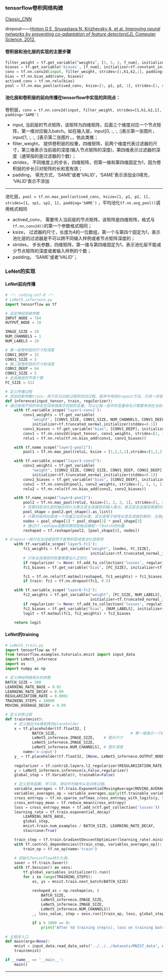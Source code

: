 ### tensorflow卷积网络构建

[Classic_CNN][1]

dropout——[Hinton G E, Sruvastava N, Krizhevsky A, et al. *Improving neural networks by preventing co-adaptation of feature detectors*[J]. Computer Science, 2012.]()

#### 卷积层和池化层的实现的主要步骤  
```python
filter_weight = tf.get_variable(‘weights’, [5, 5, 3, f_num], initializer=tf.truncated_normal_initializer(stddev=0.1))
biases = tf.get_variable('biases', [f_num], initializer=tf.constant_initializer(0.1))
conv = tf.nn.conv2d(input, filter_weight, strides=[1,k1,k2,1], padding='SAME')
bias = tf.nn.bias_add(conv, biases)
actived_conv = tf.nn.relu(bias)
pool = tf.nn.max_pool(actived_conv, ksize=[1, p1, p2, 1], strides=[1, sp1, sp2, 1], padding='SAME')
```

#### 池化层和卷积层的前向传播在tensorflow中实现的异同点：  
卷积层，`conv = tf.nn.conv2d(input, filter_weight, strides=[1,k1,k2,1], padding='SAME')`  
- input, 当前层的节点矩阵，该矩阵为四维矩阵，后面三个维度对应一个节点矩阵，第一维对应输入batch。如在输入层，input[0, :, :, :]表示第一张图片，input[1, :, :, :]表示第二张图片，，依此类推；
- filter_weight， 提供卷积层的权重，四维矩阵，前两个维度代表过滤器的尺寸，第三维表示当前层的深度(输入节点矩阵的深度)，第四维表示过滤器的深度（通常指的是过滤器的个数）；
- strides， 不同维度上的步长，四维矩阵，但第一维和第四维固定为1，因为卷积层的步长只对矩阵的长和宽有效；
- padding， 填充方式，‘SAME’或者‘VALID’，‘SAME’表示添加全0填充， ‘VALID’表示不添加

---------
池化层，`pool = tf.nn.max_pool(actived_conv, ksize=[1, p1, p2, 1], strides=[1, sp1, sp2, 1], padding='SAME')`  ，平均池化`tf.nn.avg_pool()`调用格式相同
- actived_conv， 需要传入当前层的节点矩阵，该矩阵是四维矩阵，格式与`tf.nn,conv2d()`的第一个参数格式相同；
- ksize， 过滤器的尺寸，长度为4的一位数组，第一个与第四个固定为1，表示池化层的过滤器是不可以跨不同输入样例或者节点矩阵深度的；
- strides， 步长参数，四维矩阵，第一维与第四维固定为1，表示池化层不能减少节点矩阵的深度或者输入样例的个数；
- padding， ‘SAME’或者‘VALID’；

### LeNet的实现
#### LeNet前向传播
```python
# -*- coding:utf-8 -*-
# LeNet5_infernece.py
import tensorflow as tf

# 设定神经网络参数
INPUT_NODE = 784
OUTPUT_NODE = 10

IMAGE_SIZE = 28
NUM_CHANNELS = 1
NUM_LABELS = 10

# 第一层卷积层的尺寸和深度
CONV1_DEEP = 32
CONV1_SIZE = 5
# 第二层卷积层的尺寸和深度
CONV2_DEEP = 64
CONV2_SIZE = 5
# 全连接层的节电个数
FC_SIZE = 512

# 定义传播过程
# 添加的新参数train，用于区分训练过程和测试过程。程序中用到dropout方法，可进一步提升模型可靠性并防止过拟合，只在训练时使用
def inference(input_tensor, train, regularizer):
# 通过使用不同的命名空间來隔离不同层的变量，可以让每一层中的变量命名只需要考虑在当前层的作用，而不需要担心重命名的问题。
    with tf.variable_scope('layer1-conv1'):
        conv1_weights = tf.get_variable(
            "weight", [CONV1_SIZE, CONV1_SIZE, NUM_CHANNELS, CONV1_DEEP],
            initializer=tf.truncated_normal_initializer(stddev=0.1))
        conv1_biases = tf.get_variable("bias", [CONV1_DEEP], initializer=tf.constant_initializer(0.0))
        conv1 = tf.nn.conv2d(input_tensor, conv1_weights, strides=[1, 1, 1, 1], padding='SAME')
        relu1 = tf.nn.relu(tf.nn.bias_add(conv1, conv1_biases))

    with tf.name_scope("layer2-pool1"):
        pool1 = tf.nn.max_pool(relu1, ksize = [1,2,2,1],strides=[1,2,2,1],padding="SAME")

    with tf.variable_scope("layer3-conv2"):
        conv2_weights = tf.get_variable(
            "weight", [CONV2_SIZE, CONV2_SIZE, CONV1_DEEP, CONV2_DEEP],
            initializer=tf.truncated_normal_initializer(stddev=0.1))
        conv2_biases = tf.get_variable("bias", [CONV2_DEEP], initializer=tf.constant_initializer(0.0))
        conv2 = tf.nn.conv2d(pool1, conv2_weights, strides=[1, 1, 1, 1], padding='SAME')
        relu2 = tf.nn.relu(tf.nn.bias_add(conv2, conv2_biases))

    with tf.name_scope("layer4-pool2"):
        pool2 = tf.nn.max_pool(relu2, ksize=[1, 2, 2, 1], strides=[1, 2, 2, 1], padding='SAME')
		# 将第四层池化层的输出转化为第五层全连接层的输入格式。第五层全连接层需要的输入是向量，将第四层的输出矩阵拉成一个向量。pool2.get_shape().as_list()函数可得到第四层输出矩阵的维度。注意的是，因为每层神经网络的输入输出都为一个batch的矩阵，所以这里得到的维度也敖汉一个batch中的数据的个数。
        pool_shape = pool2.get_shape().as_list()
		# 计算将矩阵拉直成一个向量之后的长度，该长度等于矩阵长宽及深度的乘积，注意pool_shape[0]为一个batch中的数据的个数
        nodes = pool_shape[1] * pool_shape[2] * pool_shape[3]
		# 通过tf.reshape函数将第四层输出编程一个batch的向量
        reshaped = tf.reshape(pool2, [pool_shape[0], nodes])

# dropout一般只在全连接层而不是卷积层或者池化层使用
    with tf.variable_scope('layer5-fc1'):
        fc1_weights = tf.get_variable("weight", [nodes, FC_SIZE],
                                      initializer=tf.truncated_normal_initializer(stddev=0.1))
		# 只有全连接层的权重需要加入正则化
        if regularizer != None: tf.add_to_collection('losses', regularizer(fc1_weights))
        fc1_biases = tf.get_variable("bias", [FC_SIZE], initializer=tf.constant_initializer(0.1))

        fc1 = tf.nn.relu(tf.matmul(reshaped, fc1_weights) + fc1_biases)
        if train: fc1 = tf.nn.dropout(fc1, 0.5)

    with tf.variable_scope('layer6-fc2'):
        fc2_weights = tf.get_variable("weight", [FC_SIZE, NUM_LABELS],
                                      initializer=tf.truncated_normal_initializer(stddev=0.1))
        if regularizer != None: tf.add_to_collection('losses', regularizer(fc2_weights))
        fc2_biases = tf.get_variable("bias", [NUM_LABELS], initializer=tf.constant_initializer(0.1))
        logit = tf.matmul(fc1, fc2_weights) + fc2_biases

    return logit
```
#### LeNet的training
```python
# LeNet5_train.py
import tensorflow as tf
from tensorflow.examples.tutorials.mnist import input_data
import LeNet5_infernece
import os
import numpy as np

# 定义神经网络相关的参数
BATCH_SIZE = 100
LEARNING_RATE_BASE = 0.01
LEARNING_RATE_DECAY = 0.99
REGULARIZATION_RATE = 0.0001
TRAINING_STEPS = 10000
MOVING_AVERAGE_DECAY = 0.99

# 定义训练过程
def train(mnist):
    # 定义输出为4维矩阵的placeholder
    x = tf.placeholder(tf.float32, [
            BATCH_SIZE,									# 第一维表示一个batch中的样例的个数
            LeNet5_infernece.IMAGE_SIZE,	# 图片尺寸
            LeNet5_infernece.IMAGE_SIZE,
            LeNet5_infernece.NUM_CHANNELS],	# 图片深度
        name='x-input')
    y_ = tf.placeholder(tf.float32, [None, LeNet5_infernece.OUTPUT_NODE], name='y-input')
    
    regularizer = tf.contrib.layers.l2_regularizer(REGULARIZATION_RATE)
    y = LeNet5_infernece.inference(x,False,regularizer)
    global_step = tf.Variable(0, trainable=False)

    # 定义损失函数、学习率、滑动平均操作以及训练过程。
    variable_averages = tf.train.ExponentialMovingAverage(MOVING_AVERAGE_DECAY, global_step)
    variables_averages_op = variable_averages.apply(tf.trainable_variables())
    cross_entropy = tf.nn.sparse_softmax_cross_entropy_with_logits(y, tf.argmax(y_, 1))
    cross_entropy_mean = tf.reduce_mean(cross_entropy)
    loss = cross_entropy_mean + tf.add_n(tf.get_collection('losses'))
    learning_rate = tf.train.exponential_decay(
        LEARNING_RATE_BASE,
        global_step,
        mnist.train.num_examples / BATCH_SIZE, LEARNING_RATE_DECAY,
        staircase=True)

    train_step = tf.train.GradientDescentOptimizer(learning_rate).minimize(loss, global_step=global_step)
    with tf.control_dependencies([train_step, variables_averages_op]):
        train_op = tf.no_op(name='train')
        
    # 初始化TensorFlow持久化类。
    saver = tf.train.Saver()
    with tf.Session() as sess:
        tf.global_variables_initializer().run()
        for i in range(TRAINING_STEPS):
            xs, ys = mnist.train.next_batch(BATCH_SIZE)

            reshaped_xs = np.reshape(xs, (
                BATCH_SIZE,
                LeNet5_infernece.IMAGE_SIZE,
                LeNet5_infernece.IMAGE_SIZE,
                LeNet5_infernece.NUM_CHANNELS))
            _, loss_value, step = sess.run([train_op, loss, global_step], feed_dict={x: reshaped_xs, y_: ys})

            if i % 1000 == 0:
                print("After %d training step(s), loss on training batch is %g." % (step, loss_value))
				
# 主程序入口
def main(argv=None):
    mnist = input_data.read_data_sets("../../../datasets/MNIST_data", one_hot=True)
    train(mnist)

if __name__ == '__main__':
    main()
```

----------
[1]: ./attachments/0-classic_CNN.py
